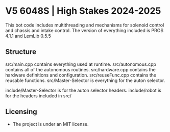 # V5 6048S | High Stakes 2024-2025

This bot code includes multithreading and mechanisms for solenoid control and chassis and intake control. The version of everything included is PROS 4.1.1 and LemLib 0.5.5

## Structure

src/main.cpp contains everything used at runtime.
src/autonomous.cpp contains all of the autonomous routines.
src/hardware.cpp contains the hardware definitions and configuration.
src/reuseFunc.cpp contains the reusable functions.
src/Master-Selector is everything for the auton selector.

include/Master-Selector is for the auton selector headers.
include/robot is for the headers included in src/

## Licensing

- The project is under an MIT license.
